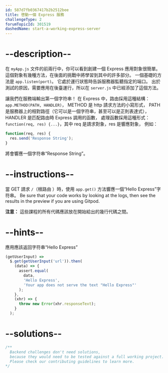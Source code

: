 ```yaml
---
id: 587d7fb0367417b2b2512bee
title: 啓動一個 Express 服務
challengeType: 2
forumTopicId: 301519
dashedName: start-a-working-express-server
---
```


# --description--

在 `myApp.js` 文件的前兩行中，你可以看到創建一個 Express 應用對象很簡單。 這個對象有幾種方法，在後面的挑戰中將學習到其中的許多部分。 一個基礎的方法是 `app.listen(port)`。 它處於運行狀態時告訴服務器監聽指定的端口。 出於測試的原因，需要應用在後臺運行，所以在 `server.js` 中已經添加了這個方法。

讓我們在服務端輸出第一個字符串！ 在 Express 中，路由採用這種結構：`app.METHOD(PATH, HANDLER)`， METHOD 是 http 請求方法的小寫形式， PATH 是服務器上的相對路徑（它可以是一個字符串，甚至可以是正則表達式）， HANDLER 是匹配路由時 Express 調用的函數， 處理函數採用這種形式：`function(req, res) {...}`，其中 req 是請求對象，res 是響應對象， 例如：

```js
function(req, res) {
  res.send('Response String');
}
```

將會響應一個字符串“Response String”。

# --instructions--

當 GET 請求 `/`（根路由 ）時，使用 `app.get()` 方法響應一個“Hello Express”字符串。 Be sure that your code works by looking at the logs, then see the results in the preview if you are using Gitpod.

**注意：** 這些課程的所有代碼應該放在開始給出的幾行代碼之間。

# --hints--

應用應該返回字符串“Hello Express”

```js
(getUserInput) =>
  $.get(getUserInput('url')).then(
    (data) => {
      assert.equal(
        data,
        'Hello Express',
        'Your app does not serve the text "Hello Express"'
      );
    },
    (xhr) => {
      throw new Error(xhr.responseText);
    }
  );
```

# --solutions--

```js
/**
  Backend challenges don't need solutions, 
  because they would need to be tested against a full working project. 
  Please check our contributing guidelines to learn more.
*/
```
